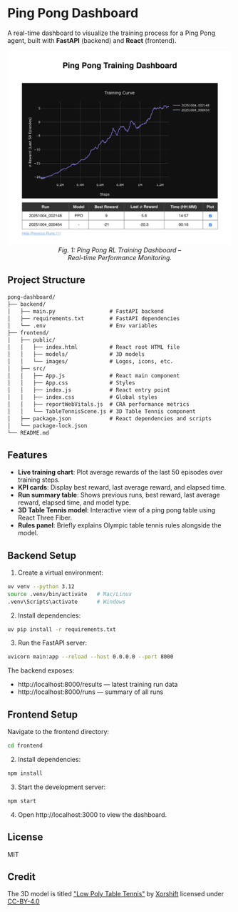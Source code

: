 # Ping Pong Dashboard

A real-time dashboard to visualize the training process for a Ping Pong agent, built with **FastAPI** (backend) and **React** (frontend).

<p align="center">
  <img src="Screenshot.png" alt="Pong Dashboard" width="800" />
  <br><em>Fig. 1: Ping Pong RL Training Dashboard –<br>Real-time Performance Monitoring.</em>
</p>

## Project Structure

```text
pong-dashboard/
├── backend/
│   ├── main.py                 # FastAPI backend
│   ├── requirements.txt        # FastAPI dependencies
│   └── .env                    # Env variables
├── frontend/
│   ├── public/
│   │   ├── index.html          # React root HTML file
│   │   ├── models/             # 3D models
│   │   └── images/             # Logos, icons, etc.
│   ├── src/
│   │   ├── App.js              # React main component
│   │   ├── App.css             # Styles
│   │   ├── index.js            # React entry point
│   │   ├── index.css           # Global styles
│   │   ├── reportWebVitals.js  # CRA performance metrics
│   │   └── TableTennisScene.js # 3D Table Tennis component
│   ├── package.json            # React dependencies and scripts
│   └── package-lock.json
└── README.md
````

## Features

- **Live training chart**: Plot average rewards of the last 50 episodes over training steps.  
- **KPI cards**: Display best reward, last average reward, and elapsed time.  
- **Run summary table**: Shows previous runs, best reward, last average reward, elapsed time, and model type.  
- **3D Table Tennis model**: Interactive view of a ping pong table using React Three Fiber.  
- **Rules panel**: Briefly explains Olympic table tennis rules alongside the model.

## Backend Setup

1. Create a virtual environment:

```bash
uv venv --python 3.12
source .venv/bin/activate   # Mac/Linux
.venv\Scripts\activate      # Windows
```

2. Install dependencies:

```bash
uv pip install -r requirements.txt
```

3. Run the FastAPI server:

```bash
uvicorn main:app --reload --host 0.0.0.0 --port 8000
```

The backend exposes:

- http://localhost:8000/results — latest training run data
- http://localhost:8000/runs — summary of all runs

## Frontend Setup

Navigate to the frontend directory:

```bash
cd frontend
```

2. Install dependencies:

```bash
npm install
```


3. Start the development server:

```bash
npm start
```

4. Open http://localhost:3000 to view the dashboard.

## License

MIT

## Credit

The 3D model is titled ["Low Poly Table Tennis"](https://sketchfab.com/3d-models/low-poly-table-tennis-5daf236766f74e71a4c4375032a76b70) by [Xorshift](https://sketchfab.com/Xorshift) licensed under [CC-BY-4.0](http://creativecommons.org/licenses/by/4.0/)
